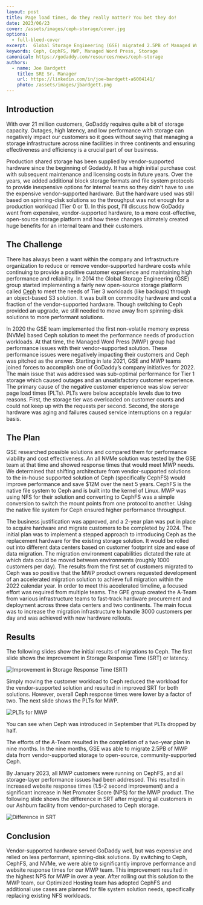 ```yaml
---
layout: post
title: Page load times, do they really matter? You bet they do!
date: 2023/06/23
cover: /assets/images/ceph-storage/cover.jpg
options:
  - full-bleed-cover
excerpt:  Global Storage Engineering (GSE) migrated 2.5PB of Managed Word Press (MWP) data from vendor supported storage to opensource community supported Ceph storage utilizing CephFS in 9 months, resulting in improved customer experience.
keywords: Ceph, CephFS, MWP, Managed Word Press, Storage
canonical: https://godaddy.com/resources/news/ceph-storage
authors:
  - name: Joe Bardgett
    title: SRE Sr. Manager
    url: https://linkedin.com/in/joe-bardgett-a6004141/
    photo: /assets/images/jbardgett.png
---
```


## Introduction
With over 21 million customers, GoDaddy requires quite a bit of storage capacity. Outages, high latency, and low performance with storage can negatively impact our customers so it goes without saying that managing a storage infrastructure across nine facilities in three continents and ensuring effectiveness and efficiency is a crucial part of our business.

Production shared storage has been supplied by vendor-supported hardware since the beginning of Godaddy. It has a high initial purchase cost with subsequent maintenance and licensing costs in future years. Over the years, we added additional block storage formats and file system protocols to provide inexpensive options for internal teams so they didn't have to use the expensive vendor-supported hardware. But the hardware used was still based on spinning-disk solutions so the throughput was not enough for a production workload (Tier 0 or 1). In this post, I'll discuss how GoDaddy went from expensive, vendor-supported hardware, to a more cost-effective, open-source storage platform and how these changes ultimately created huge benefits for an internal team and their customers.

## The Challenge
There has always been a want within the company and Infrastructure organization to reduce or remove vendor-supported hardware costs while continuing to provide a positive customer experience and maintaining high performance and reliability. In 2014 the Global Storage Engineering (GSE) group started implementing a fairly new open-source storage platform called [Ceph](https://ceph.io/en/) to meet the needs of Tier 3 workloads (like backups) through an object-based S3 solution. It was built on commodity hardware and cost a fraction of the vendor-supported hardware. Though switching to Ceph provided an upgrade, we still needed to move away from spinning-disk solutions to more performant solutions.

In 2020 the GSE team implemented the first non-volatile memory express (NVMe) based Ceph solution to meet the performance needs of production workloads. At that time, the Managed Word Press (MWP) group had performance issues with their vendor-supported solution. These performance issues were negatively impacting their customers and Ceph was pitched as the answer. Starting in late 2021, GSE and MWP teams joined forces to accomplish one of GoDaddy’s company initiatives for 2022. The main issue that was addressed was sub-optimal performance for Tier 1 storage which caused outages and an unsatisfactory customer experience. The primary cause of the negative customer experience was slow server page load times (PLTs). PLTs were below acceptable levels due to two reasons. First, the storage tier was overloaded on customer counts and could not keep up with the requests per second. Second, the storage hardware was aging and failures caused service interruptions on a regular basis.

## The Plan
GSE researched possible solutions and compared them for performance viability and cost effectiveness. An all NVMe solution was tested by the GSE team at that time and showed response times that would meet MWP needs. We determined that shifting architecture from vendor-supported solutions to the in-house supported solution of Ceph (specifically CephFS) would improve performance and save $12M over the next 5 years. CephFS is the native file system to Ceph and is built into the kernel of Linux. MWP was using NFS for their solution and converting to CephFS was a simple conversion to switch the mount points from one protocol to another. Using the native file system for Ceph ensured higher performance throughput.

The business justification was approved, and a 2-year plan was put in place to acquire hardware and migrate customers to be completed by 2024. The initial plan was to implement a stepped approach to introducing Ceph as the replacement hardware for the existing storage solution. It would be rolled out into different data centers based on customer footprint size and ease of data migration. The migration environment capabilities dictated the rate at which data could be moved between environments (roughly 1000 customers per day). The results from the first set of customers migrated to Ceph was so positive that the MWP product owners requested development of an accelerated migration solution to achieve full migration within the 2022 calendar year. In order to meet this accelerated timeline, a focused effort was required from multiple teams. The GPE group created the A-Team from various infrastructure teams to fast-track hardware procurement and deployment across three data centers and two continents. The main focus was to increase the migration infrastructure to handle 3000 customers per day and was achieved with new hardware rollouts.

## Results
The following slides show the initial results of migrations to Ceph. The first slide shows the improvement in Storage Response Time (SRT) or latency.

![Improvement in Storage Response Time (SRT)]({{site.baseurl}}/assets/images/ceph-storage/latency.png)

Simply moving the customer workload to Ceph reduced the workload for the vendor-supported solution and resulted in improved SRT for both solutions. However, overall Ceph response times were lower by a factor of two. The next slide shows the PLTs for MWP.

![PLTs for MWP]({{site.baseurl}}/assets/images/ceph-storage/plt.png)

You can see when Ceph was introduced in September that PLTs dropped by half.

The efforts of the A-Team resulted in the completion of a two-year plan in nine months. In the nine months, GSE was able to migrate 2.5PB of MWP data from vendor-supported storage to open-source, community-supported Ceph.

By January 2023, all MWP customers were running on CephFS, and all storage-layer performance issues had been addressed. This resulted in increased website response times (1.5-2 second improvement) and a significant increase in Net Promoter Score (NPS) for the MWP product. The following slide shows the difference in SRT after migrating all customers in our Ashburn facility from vendor-purchased to Ceph storage.

![Difference in SRT]({{site.baseurl}}/assets/images/ceph-storage/ceph-performance.png)

## Conclusion
Vendor-supported hardware served GoDaddy well, but was expensive and relied on less performant, spinning-disk solutions. By switching to Ceph, CephFS, and NVMe, we were able to significantly improve performance and website response times for our MWP team. This improvement resulted in the highest NPS for MWP in over a year. After rolling out this solution to the MWP team, our Optimized Hosting team has adopted CephFS and additional use cases are planned for file system solution needs, specifically replacing existing NFS workloads.

